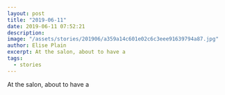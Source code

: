 ```yaml
---
layout: post
title: "2019-06-11"
date: 2019-06-11 07:52:21
description: 
image: "/assets/stories/201906/a359a14c601e02c6c3eee91639794a87.jpg"
author: Elise Plain
excerpt: At the salon, about to have a
tags: 
  - stories
---
```


At the salon, about to have a
<p></p>
